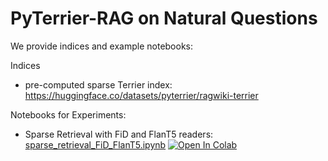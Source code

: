# PyTerrier-RAG on Natural Questions

We provide indices and example notebooks:

Indices
 - pre-computed sparse Terrier index: https://huggingface.co/datasets/pyterrier/ragwiki-terrier

Notebooks for Experiments:
 - Sparse Retrieval with FiD and FlanT5 readers: [sparse_retrieval_FiD_FlanT5.ipynb](sparse_retrieval_FiD_FlanT5.ipynb) [![Open In Colab](https://colab.research.google.com/assets/colab-badge.svg)](https://colab.research.google.com/github/cmacdonald/pyterrier_rag/blob/main/examples/nq/sparse_retrieval_FiD_FlanT5.ipynb)
